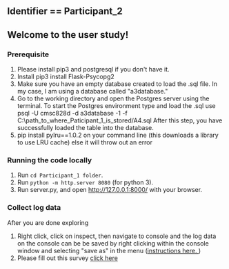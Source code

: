 
## Identifier == Participant_2
## Welcome to the user study!
### Prerequisite
1. Please install pip3 and postgresql if you don't have it.
2. Install pip3 install Flask-Psycopg2
3. Make sure you have an empty database created to load the .sql file.  In my case, I am using a database called "a3database."
4. Go to the working directory and open the Postgres server using the terminal. 
        To start the Postgres environment type and load the .sql use
			psql -U cmsc828d -d a3database -1 -f  C:\path_to_where_Paticipant_1_is_stored/A4.sql
After this step, you have successfully loaded the table into the database.
5. pip install pylru==1.0.2 on your command line (this downloads a library to use LRU cache) else it will throw out an error 
### Running the code locally
1. Run `cd Participant_1 folder`.
2. Run `python -m http.server 8080` (for python 3).
3. Run server.py, and open http://127.0.0.1:8000/ with your browser.
### Collect log data
After you are done exploring 
1. Right click, click on inspect, then navigate to console and the log data on the console can be be saved by right clicking within the console window and selecting "save as" in the menu ([instructions here. ](https://support.shortpoint.com/support/solutions/articles/1000222881-save-google-chrome-browser-s-console-file))
2. Please fill out this survey [click here](https://www.surveymonkey.com/r/7M6YJGB)
